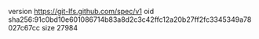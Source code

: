 version https://git-lfs.github.com/spec/v1
oid sha256:91c0bd10e601086714b83a8d2c3c42ffc12a20b27ff2fc3345349a78027c67cc
size 27984
